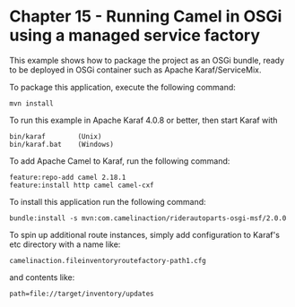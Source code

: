 Chapter 15 - Running Camel in OSGi using a managed service factory
===================================================================

This example shows how to package the project as an OSGi bundle, ready to be deployed
in OSGi container such as Apache Karaf/ServiceMix.

To package this application, execute the following command:

    mvn install

To run this example in Apache Karaf 4.0.8 or better, then start Karaf with

    bin/karaf        (Unix)
    bin/karaf.bat    (Windows)

To add Apache Camel to Karaf, run the following command:

    feature:repo-add camel 2.18.1
    feature:install http camel camel-cxf

To install this application run the following command:

    bundle:install -s mvn:com.camelinaction/riderautoparts-osgi-msf/2.0.0

To spin up additional route instances, simply add configuration to Karaf's etc directory with a name like:

    camelinaction.fileinventoryroutefactory-path1.cfg 

and contents like:

    path=file://target/inventory/updates
